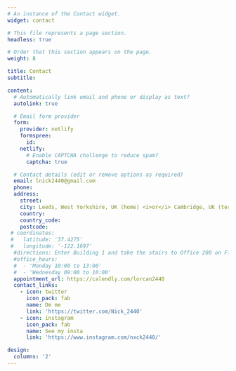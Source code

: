```yaml
---
# An instance of the Contact widget.
widget: contact

# This file represents a page section.
headless: true

# Order that this section appears on the page.
weight: 8

title: Contact
subtitle:

content:
  # Automatically link email and phone or display as text?
  autolink: true

  # Email form provider
  form:
    provider: netlify
    formspree:
      id:
    netlify:
      # Enable CAPTCHA challenge to reduce spam?
      captcha: true

  # Contact details (edit or remove options as required)
  email: lnick2440@gmail.com
  phone:
  address:
    street:
    city: Leeds, West Yorkshire, UK (home) <i>or</i> Cambridge, UK (term-time)
    country:
    country_code:
    postcode: 
 # coordinates:
 #   latitude: '37.4275'
 #   longitude: '-122.1697'
  #directions: Enter Building 1 and take the stairs to Office 200 on Floor 2
  #office_hours:
  #  - 'Monday 10:00 to 13:00'
  #  - 'Wednesday 09:00 to 10:00'
  appointment_url: https://calendly.com/lorcan2440
  contact_links:
    - icon: twitter
      icon_pack: fab
      name: Dm me
      link: 'https://twitter.com/Nick_2440'
    - icon: instagram
      icon_pack: fab
      name: See my insta
      link: 'https://www.instagram.com/nxck2440/'

design:
  columns: '2'
---
```

